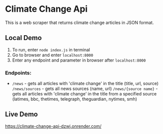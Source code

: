 # Climate Change Api
This is a web scraper that returns climate change articles in JSON format. 
## Local Demo
1. To run, enter ```node index.js``` in terminal
2. Go to browser and enter ```localhost:8000```
3. Enter any endpoint and parameter in browser after ```localhost:8000``` 
### Endpoints: 
- ```/news``` - gets all articles with 'climate change' in the title (title, url, source)
```/news/sources``` - gets all news sources (name, url) 
```/news/{source name}``` - gets all articles with 'climate change' in the title from a specified source (latimes, bbc, thetimes, telegraph, theguardian, nytimes, smh)

## Live Demo
https://climate-change-api-dzwj.onrender.com/

